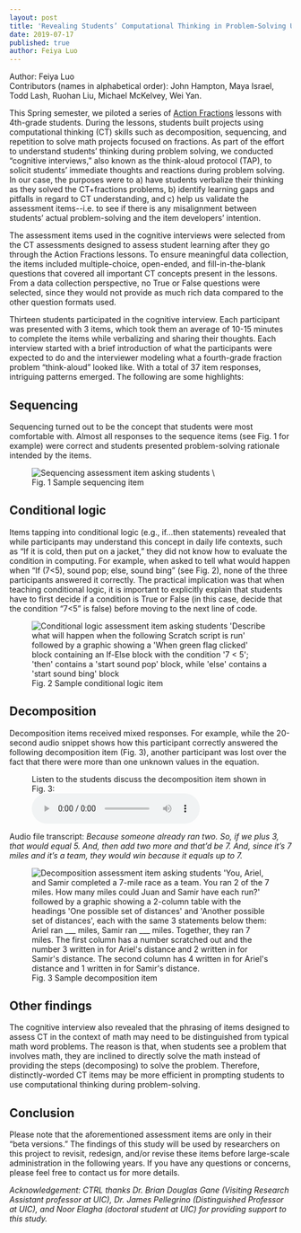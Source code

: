 ```yaml
---
layout: post
title: 'Revealing Students’ Computational Thinking in Problem-Solving Using Cognitive Interviews and Think-Aloud Protocols'
date: 2019-07-17
published: true
author: Feiya Luo
---
```


Author: Feiya Luo<br />
Contributors (names in alphabetical order): John Hampton, Maya Israel, Todd Lash, Ruohan Liu, Michael McKelvey, Wei Yan.

This Spring semester, we piloted a series of [Action Fractions](https://www.canonlab.org/actionfractionslessons) lessons with 4th-grade students. During the lessons, students built projects using computational thinking (CT) skills such as decomposition, sequencing, and repetition to solve math projects focused on fractions. As part of the effort to understand students’ thinking during problem solving, we conducted “cognitive interviews,” also known as the think-aloud protocol (TAP), to solicit students’ immediate thoughts and reactions during problem solving. In our case, the purposes were to a) have students verbalize their thinking as they solved the CT+fractions problems, b) identify learning gaps and pitfalls in regard to CT understanding, and c) help us validate the assessment items--i.e. to see if there is any misalignment between students’ actual problem-solving and the item developers’ intention. 

The assessment items used in the cognitive interviews were selected from the CT assessments designed to assess student learning after they go through the Action Fractions lessons. To ensure meaningful data collection, the items included multiple-choice, open-ended, and fill-in-the-blank questions that covered all important CT concepts present in the lessons. From a data collection perspective, no True or False questions were selected, since they would not provide as much rich data compared to the other question formats used. 

<!--excerpt-->

Thirteen students participated in the cognitive interview. Each participant was presented with 3 items, which took them an average of 10-15 minutes to complete the items while verbalizing and sharing their thoughts. Each interview started with a brief introduction of what the participants were expected to do and the interviewer modeling what a fourth-grade fraction problem “think-aloud” looked like. With a total of 37 item responses, intriguing patterns emerged. The following are some highlights:

## Sequencing

Sequencing turned out to be the concept that students were most comfortable with. Almost all responses to the sequence items (see Fig. 1 for example) were correct and students presented problem-solving rationale intended by the items.

<figure><img src="{{ site.images }}blog/2019-07-17-figure-1.png" alt="Sequencing assessment item asking students \"Write instructions for how to move along the path from the X to the %\" followed by a graphic showing quadrant 1 of a coordinate plane from the origin to (4,5) with an X on (1,1) connected to a % (percent sign) at (3,4) via a path from (1,1) to (2,1) to (2,4) to (3,4)" title="Sequencing assessment item asking students Write instructions for how to move along the path from the X to the % followed by a graphic showing quadrant 1 of a coordinate plane from the origin to (4,5) with an X on (1,1) connected to a % (percent sign) at (3,4) via a path from (1,1) to (2,1) to (2,4) to (3,4)"><figcaption>Fig. 1 Sample sequencing item</figcaption></figure>

## Conditional logic

Items tapping into conditional logic (e.g., if...then statements) revealed that while participants may understand this concept in daily life contexts, such as “If it is cold, then put on a jacket,” they did not know how to evaluate the condition in computing. For example, when asked to tell what would happen when “If (7<5), sound pop; else, sound bing” (see Fig. 2), none of the three participants answered it correctly. The practical implication was that when teaching conditional logic, it is important to explicitly explain that students have to first decide if a condition is True or False (in this case, decide that the condition “7<5” is false) before moving to the next line of code.

<figure><img src="{{ site.images }}blog/2019-07-17-figure-2.png" alt="Conditional logic assessment item asking students 'Describe what will happen when the following Scratch script is run' followed by a graphic showing a 'When green flag clicked' block containing an If-Else block with the condition '7 < 5'; 'then' contains a 'start sound pop' block, while 'else' contains a 'start sound bing' block" title="Conditional logic assessment item asking students 'Describe what will happen when the following Scratch script is run' followed by a graphic showing a 'When green flag clicked' block containing an If-Else block with the condition '7 < 5'; 'then' contains a 'start sound pop' block, while 'else' contains a 'start sound bing' block"><figcaption>Fig. 2 Sample conditional logic item</figcaption></figure>

## Decomposition

Decomposition items received mixed responses. For example, while the 20-second audio snippet shows how this participant correctly answered the following decomposition item (Fig. 3), another participant was lost over the fact that there were more than one unknown values in the equation.

<figure>
    <figcaption>Listen to the students discuss the decomposition item shown in Fig. 3:</figcaption>
    <audio
        controls
		preload="metadata"
        src="{{ site.files }}2019-07-17/2019-07-17-20-sec-snippet.mp3">
            Your browser does not support the
            <code>audio</code> element.
    </audio>
</figure>

Audio file transcript: _Because someone already ran two. So, if we plus 3, that would equal 5. And, then add two more and that’d be 7. And, since it’s 7 miles and it’s a team, they would win because it equals up to 7._

<figure><img src="{{ site.images }}blog/2019-07-17-figure-3.png" alt="Decomposition assessment item asking students 'You, Ariel, and Samir completed a 7-mile race as a team. You ran 2 of the 7 miles. How many miles could Juan and Samir have each run?' followed by a graphic showing a 2-column table with the headings 'One possible set of distances' and 'Another possible set of distances', each with the same 3 statements below them: Ariel ran ___ miles, Samir ran ___ miles. Together, they ran 7 miles. The first column has a number scratched out and the number 3 written in for Ariel's distance and 2 written in for Samir's distance. The second column has 4 written in for Ariel's distance and 1 written in for Samir's distance." title="Decomposition assessment item asking students 'You, Ariel, and Samir completed a 7-mile race as a team. You ran 2 of the 7 miles. How many miles could Juan and Samir have each run?' followed by a graphic showing a 2-column table with the headings 'One possible set of distances' and 'Another possible set of distances', each with the same 3 statements below them: Ariel ran ___ miles, Samir ran ___ miles. Together, they ran 7 miles. The first column has a number scratched out and the number 3 written in for Ariel's distance and 2 written in for Samir's distance. The second column has 4 written in for Ariel's distance and 1 written in for Samir's distance."><figcaption>Fig. 3 Sample decomposition item</figcaption></figure>

## Other findings

The cognitive interview also revealed that the phrasing of items designed to assess CT in the context of math may need to be distinguished from typical math word problems. The reason is that, when students see a problem that involves math, they are inclined to directly solve the math instead of providing the steps (decomposing) to solve the problem. Therefore, distinctly-worded CT items may be more efficient in prompting students to use computational thinking during problem-solving.

## Conclusion

Please note that the aforementioned assessment items are only in their “beta versions.” The findings of this study will be used by researchers on this project to revisit, redesign, and/or revise these items before large-scale administration in the following years. If you have any questions or concerns, please feel free to contact us for more details.

_Acknowledgement: CTRL thanks Dr. Brian Douglas Gane (Visiting Research Assistant professor at UIC), Dr. James Pellegrino (Distinguished Professor at UIC), and Noor Elagha (doctoral student at UIC) for providing support to this study._
